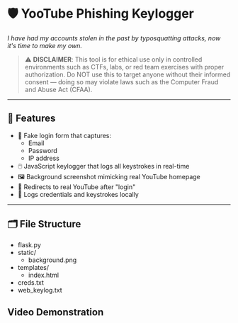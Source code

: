 # 🛡️ YooTube Phishing Keylogger 

*I have had my accounts stolen in the past by typosquatting attacks, now it's time to make my own.*

> ⚠️ **DISCLAIMER**: This tool is for ethical use only in controlled environments such as CTFs, labs, or red team exercises with proper authorization. Do NOT use this to target anyone without their informed consent — doing so may violate laws such as the Computer Fraud and Abuse Act (CFAA).

---

## 🚀 Features

- 🔐 Fake login form that captures:
  - Email
  - Password
  - IP address
- 🖱️ JavaScript keylogger that logs all keystrokes in real-time
- 🖼️ Background screenshot mimicking real YouTube homepage
- 🔁 Redirects to real YouTube after "login"
- 💾 Logs credentials and keystrokes locally

---

## 🗂️ File Structure
  - flask.py
  - static/
    - background.png
  - templates/
    - index.html
  - creds.txt
  - web_keylog.txt

## Video Demonstration
